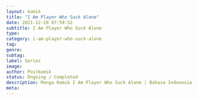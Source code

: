 ```yaml
---
layout: komik
title: "I Am Player Who Suck Alone"
date: 2021-12-20 07:59:52
subtitle: I Am Player Who Suck Alone
type: 
category: i-am-player-who-suck-alone
tag: 
genre: 
subtag: 
label: Series
image: 
author: Postkomik
status: Ongoing / Completed
description: Manga Komik I Am Player Who Suck Alone | Bahasa Indonesia
meta: 
---
```

